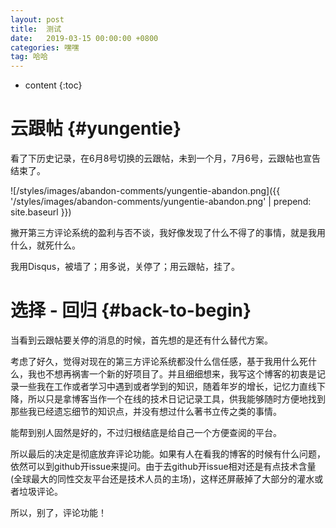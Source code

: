 ```yaml
---
layout: post
title:  测试
date:   2019-03-15 00:00:00 +0800
categories: 嘿嘿
tag: 哈哈
---
```


* content
{:toc}


云跟帖			{#yungentie}
====================================

看了下历史记录，在6月8号切换的云跟帖，未到一个月，7月6号，云跟帖也宣告结束了。

![/styles/images/abandon-comments/yungentie-abandon.png]({{ '/styles/images/abandon-comments/yungentie-abandon.png' | prepend: site.baseurl  }})

撇开第三方评论系统的盈利与否不谈，我好像发现了什么不得了的事情，就是我用什么，就死什么。

我用Disqus，被墙了；用多说，关停了；用云跟帖，挂了。


选择 - 回归			{#back-to-begin}
====================================

当看到云跟帖要关停的消息的时候，首先想的是还有什么替代方案。

考虑了好久，觉得对现在的第三方评论系统都没什么信任感，基于我用什么死什么，我也不想再祸害一个新的好项目了。并且细细想来，我写这个博客的初衷是记录一些我在工作或者学习中遇到或者学到的知识，随着年岁的增长，记忆力直线下降，所以只是拿博客当作一个在线的技术日记记录工具，供我能够随时方便地找到那些我已经遗忘细节的知识点，并没有想过什么著书立传之类的事情。

能帮到别人固然是好的，不过归根结底是给自己一个方便查阅的平台。

所以最后的决定是彻底放弃评论功能。如果有人在看我的博客的时候有什么问题，依然可以到github开issue来提问。由于去github开issue相对还是有点技术含量(全球最大的同性交友平台还是技术人员的主场)，这样还屏蔽掉了大部分的灌水或者垃圾评论。

所以，别了，评论功能！